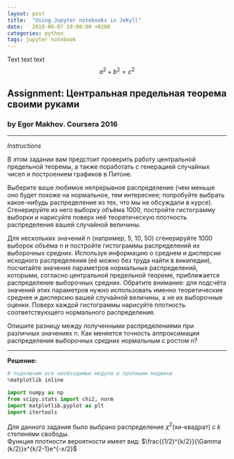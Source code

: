 ```yaml
---
layout: post
title:  "Using Jupyter notebooks in Jekyll"
date:   2018-06-07 10:00:00 +0200
categories: python
tags: jupyter notebook
---
```


Text text text
$$a^2 + b^2 = c^2$$

## Assignment: Центральная предельная теорема своими руками
### by Egor Makhov. Coursera 2016 

---
*Instructions*

В этом задании вам предстоит проверить работу центральной предельной теоремы, а также поработать с генерацией случайных чисел и построением графиков в Питоне.

Выберите ваше любимое непрерывное распределение (чем меньше оно будет похоже на нормальное, тем интереснее; попробуйте выбрать какое-нибудь распределение из тех, что мы не обсуждали в курсе). Сгенерируйте из него выборку объёма 1000, постройте гистограмму выборки и нарисуйте поверх неё теоретическую плотность распределения вашей случайной величины.

Для нескольких значений n (например, 5, 10, 50) сгенерируйте 1000 выборок объёма n и постройте гистограммы распределений их выборочных средних. Используя информацию о среднем и дисперсии исходного распределения (её можно без труда найти в википедии), посчитайте значения параметров нормальных распределений, которыми, согласно центральной предельной теореме, приближается распределение выборочных средних. Обратите внимание: для подсчёта значений этих параметров нужно использовать именно теоретические среднее и дисперсию вашей случайной величины, а не их выборочные оценки. Поверх каждой гистограммы нарисуйте плотность соответствующего нормального распределения.

Опишите разницу между полученными распределениями при различных значениях n. Как меняется точность аппроксимации распределения выборочных средних нормальным с ростом n?

---

**Решение:**


```python
# подключим все необходимые модули и пропишим мэджики
%matplotlib inline

import numpy as np
from scipy.stats import chi2, norm
import matplotlib.pyplot as plt
import itertools
```

Для данного задания было выбрано распределение $\chi ^{2}$(хи-квадрат) с $k$ степенями свободы.<br>
Функция плотности вероятности имеет вид: $\frac{(1/2)^{k/2}}{\Gamma (k/2)}x^{k/2-1}e^{-x/2}$